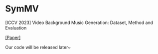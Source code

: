 # SymMV
[ICCV 2023] Video Background Music Generation: Dataset, Method and Evaluation

[[Paper]](https://arxiv.org/abs/2211.11248)

Our code will be released later~
